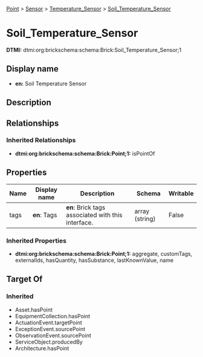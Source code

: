 [Point](../../Point.md) > [Sensor](../Sensor.md) > [Temperature_Sensor](Temperature_Sensor.md) > [Soil_Temperature_Sensor](.)
# Soil_Temperature_Sensor
**DTMI:** dtmi:org:brickschema:schema:Brick:Soil_Temperature_Sensor;1
## Display name
- **en:** Soil Temperature Sensor
## Description
## Relationships
### Inherited Relationships
* **dtmi:org:brickschema:schema:Brick:Point;1:** isPointOf
## Properties
|Name|Display name|Description|Schema|Writable|
|-|-|-|-|-|
|tags|**en**: Tags|**en**: Brick tags associated with this interface.|array (string)|False|
### Inherited Properties
* **dtmi:org:brickschema:schema:Brick:Point;1:** aggregate, customTags, externalIds, hasQuantity, hasSubstance, lastKnownValue, name
## Target Of
### Inherited
* Asset.hasPoint
* EquipmentCollection.hasPoint
* ActuationEvent.targetPoint
* ExceptionEvent.sourcePoint
* ObservationEvent.sourcePoint
* ServiceObject.producedBy
* Architecture.hasPoint

